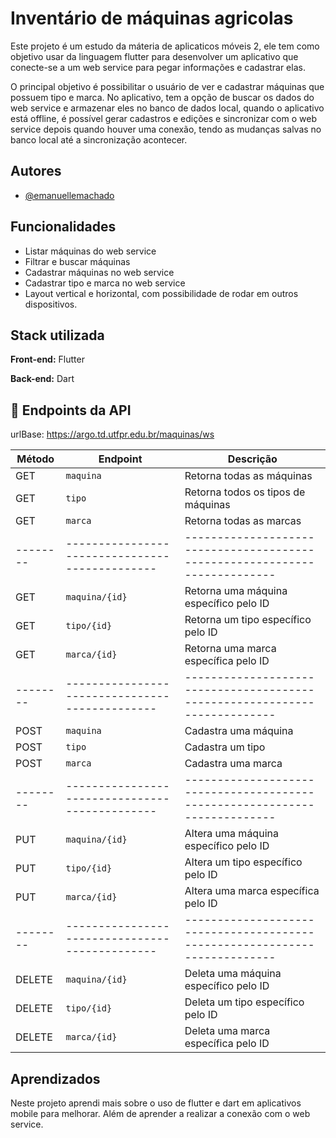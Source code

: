 
# Inventário de máquinas agricolas

Este projeto é um estudo da máteria de aplicaticos móveis 2, ele tem como objetivo usar da linguagem flutter para desenvolver um aplicativo que conecte-se a um web service para pegar informações e cadastrar elas.

O principal objetivo é possibilitar o usuário de ver e cadastrar máquinas que possuem tipo e marca. No aplicativo, tem a opção de buscar os dados do web service e armazenar eles no banco de dados local, quando o aplicativo está offline, é possível gerar cadastros e edições e sincronizar com o web service depois quando houver uma conexão, tendo as mudanças salvas no banco local até a sincronização acontecer.

## Autores

- [@emanuellemachado](https://www.github.com/Emanuelle-Machado)


## Funcionalidades

- Listar máquinas do web service
- Filtrar e buscar máquinas
- Cadastrar máquinas no web service
- Cadastrar tipo e marca no web service
- Layout vertical e horizontal, com possibilidade de rodar em outros dispositivos.


## Stack utilizada

**Front-end:** Flutter

**Back-end:** Dart


## 📑 Endpoints da API
urlBase: https://argo.td.utfpr.edu.br/maquinas/ws

| Método | Endpoint                                     | Descrição                                                                |
|--------|----------------------------------------------|--------------------------------------------------------------------------|
| GET    | `maquina`                                    | Retorna todas as máquinas                                                |
| GET    | `tipo`                                       | Retorna todos os tipos de máquinas                                       |
| GET    | `marca`                                      | Retorna todas as marcas                                                  |
|--------|----------------------------------------------|--------------------------------------------------------------------------|
| GET    | `maquina/{id}`                               | Retorna uma máquina específico pelo ID                                   |
| GET    | `tipo/{id}`                                  | Retorna um tipo específico pelo ID                                       |
| GET    | `marca/{id}`                                 | Retorna uma marca específica pelo ID                                     |
|--------|----------------------------------------------|--------------------------------------------------------------------------|
| POST   | `maquina`                                    | Cadastra uma máquina                                                     |
| POST   | `tipo`                                       | Cadastra um tipo                                                         |
| POST   | `marca`                                      | Cadastra uma marca                                                       |
|--------|----------------------------------------------|--------------------------------------------------------------------------|
| PUT    | `maquina/{id}`                               | Altera uma máquina específico pelo ID                                    |
| PUT    | `tipo/{id}`                                  | Altera um tipo específico pelo ID                                        |
| PUT    | `marca/{id}`                                 | Altera uma marca específica pelo ID                                      |
|--------|----------------------------------------------|--------------------------------------------------------------------------|
| DELETE | `maquina/{id}`                               | Deleta uma máquina específico pelo ID                                    |
| DELETE | `tipo/{id}`                                  | Deleta um tipo específico pelo ID                                        |
| DELETE | `marca/{id}`                                 | Deleta uma marca específica pelo ID                                      |

## Aprendizados

Neste projeto aprendi mais sobre o uso de flutter e dart em aplicativos mobile para melhorar. Além de aprender a realizar a conexão com o web service.
